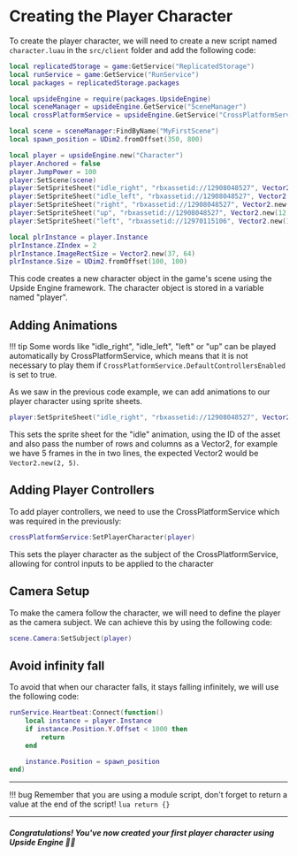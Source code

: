 # Creating the Player Character
To create the player character, we will need to create a new script named `character.luau` in the `src/client` folder and add the following code:

```lua
local replicatedStorage = game:GetService("ReplicatedStorage")
local runService = game:GetService("RunService")
local packages = replicatedStorage.packages

local upsideEngine = require(packages.UpsideEngine)
local sceneManager = upsideEngine.GetService("SceneManager")
local crossPlatformService = upsideEngine.GetService("CrossPlatformService")

local scene = sceneManager:FindByName("MyFirstScene")
local spawn_position = UDim2.fromOffset(350, 800)

local player = upsideEngine.new("Character")
player.Anchored = false
player.JumpPower = 100
player:SetScene(scene)
player:SetSpriteSheet("idle_right", "rbxassetid://12908048527", Vector2.new(12, 1))
player:SetSpriteSheet("idle_left", "rbxassetid://12908048527", Vector2.new(12, 1))
player:SetSpriteSheet("right", "rbxassetid://12908048527", Vector2.new(12, 1))
player:SetSpriteSheet("up", "rbxassetid://12908048527", Vector2.new(12, 1))
player:SetSpriteSheet("left", "rbxassetid://12970115106", Vector2.new(12, 1))

local plrInstance = player.Instance
plrInstance.ZIndex = 2
plrInstance.ImageRectSize = Vector2.new(37, 64)
plrInstance.Size = UDim2.fromOffset(100, 100)
```
This code creates a new character object in the game's scene using the Upside Engine framework. The character object is stored in a variable named "player".

## Adding Animations
!!! tip
	Some words like "idle_right", "idle_left", "left" or "up" can be played automatically by CrossPlatformService, which means that it is not necessary to play them if `CrossPlatformService.DefaultControllersEnabled` is set to true.

As we saw in the previous code example, we can add animations to our player character using sprite sheets.
```lua
player:SetSpriteSheet("idle_right", "rbxassetid://12908048527", Vector2.new(1, 12))
```

This sets the sprite sheet for the "idle" animation, using the ID of the asset and also pass the number of rows and columns as a Vector2, for example we have 5 frames in the in two lines, the expected Vector2 would be `Vector2.new(2, 5)`.

## Adding Player Controllers
To add player controllers, we need to use the CrossPlatformService which was required in the previously:

```lua
crossPlatformService:SetPlayerCharacter(player)
```
This sets the player character as the subject of the CrossPlatformService, allowing for control inputs to be applied to the character

## Camera Setup
To make the camera follow the character, we will need to define the player as the camera subject. We can achieve this by using the following code:

```lua
scene.Camera:SetSubject(player)
```

## Avoid infinity fall
To avoid that when our character falls, it stays falling infinitely, we will use the following code:

```lua
runService.Heartbeat:Connect(function()
	local instance = player.Instance
	if instance.Position.Y.Offset < 1000 then
		return
	end

	instance.Position = spawn_position
end)
```
___

!!! bug
	Remember that you are using a module script, don't forget to return a value at the end of the script!
	```lua
	return {}
	```

___
##### Congratulations! You've now created your first player character using Upside Engine 🎉🎉 